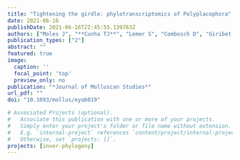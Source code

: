 ```yaml
---
title: "Tightening the girdle: phylotranscriptomics of Polyplacophora"
date: 2021-06-16
publishDate: 2021-06-16T22:45:55.139763Z
authors: ["Moles J", "**Cunha TJ**", "Lemer S", "Combosch D", "Giribet G"]
publication_types: ["2"]
abstract: ""
featured: true
image:
  caption: ''
  focal_point: 'top'
  preview_only: no
publication: "*Journal of Molluscan Studies*"
url_pdf: ""
doi: "10.1093/mollus/eyab019"

# Associated Projects (optional).
#   Associate this publication with one or more of your projects.
#   Simply enter your project's folder or file name without extension.
#   E.g. `internal-project` references `content/project/internal-project/index.md`.
#   Otherwise, set `projects: []`.
projects: [inver-phylogeny]
---
```


